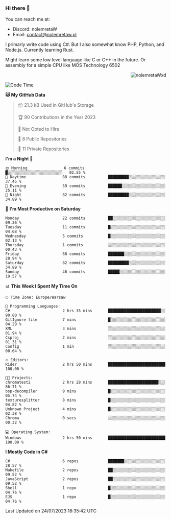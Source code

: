 ### Hi there 👋

You can reach me at:
 - Discord: nolemretaW
 - Email: contact@nolemretaw.pl
 
I primarly write code using C#. But I also somewhat know PHP, Python, and Node.js. Currently learning Rust.

Might learn some low level language like C or C++ in the future. Or assembly for a simple CPU like MOS Technology 6502
 
<p align="right"><img src="https://komarev.com/ghpvc/?username=nolemretaWxd&amp;label=Profile%20views&amp;color=0e75b6&amp;style=flat" alt="nolemretaWxd" /></p>

<!--START_SECTION:waka-->
![Code Time](http://img.shields.io/badge/Code%20Time-41%20hrs%203%20mins-blue)

**🐱 My GitHub Data** 

> 📦 21.3 kB Used in GitHub's Storage 
 > 
> 🏆 90 Contributions in the Year 2023
 > 
> 🚫 Not Opted to Hire
 > 
> 📜 8 Public Repositories 
 > 
> 🔑 11 Private Repositories 
 > 
**I'm a Night 🦉** 

```text
🌞 Morning                6 commits           █░░░░░░░░░░░░░░░░░░░░░░░░   02.55 % 
🌆 Daytime                88 commits          █████████░░░░░░░░░░░░░░░░   37.45 % 
🌃 Evening                59 commits          ██████░░░░░░░░░░░░░░░░░░░   25.11 % 
🌙 Night                  82 commits          █████████░░░░░░░░░░░░░░░░   34.89 % 
```
📅 **I'm Most Productive on Saturday** 

```text
Monday                   22 commits          ██░░░░░░░░░░░░░░░░░░░░░░░   09.36 % 
Tuesday                  11 commits          █░░░░░░░░░░░░░░░░░░░░░░░░   04.68 % 
Wednesday                5 commits           █░░░░░░░░░░░░░░░░░░░░░░░░   02.13 % 
Thursday                 1 commits           ░░░░░░░░░░░░░░░░░░░░░░░░░   00.43 % 
Friday                   68 commits          ███████░░░░░░░░░░░░░░░░░░   28.94 % 
Saturday                 82 commits          █████████░░░░░░░░░░░░░░░░   34.89 % 
Sunday                   46 commits          █████░░░░░░░░░░░░░░░░░░░░   19.57 % 
```


📊 **This Week I Spent My Time On** 

```text
🕑︎ Time Zone: Europe/Warsaw

💬 Programming Languages: 
C#                       2 hrs 35 mins       ███████████████████████░░   90.80 % 
GitIgnore file           7 mins              █░░░░░░░░░░░░░░░░░░░░░░░░   04.29 % 
XML                      3 mins              ░░░░░░░░░░░░░░░░░░░░░░░░░   01.94 % 
Csproj                   2 mins              ░░░░░░░░░░░░░░░░░░░░░░░░░   01.31 % 
Config                   1 min               ░░░░░░░░░░░░░░░░░░░░░░░░░   00.64 % 

🔥 Editors: 
Rider                    2 hrs 50 mins       █████████████████████████   100.00 % 

🐱‍💻 Projects: 
chromatest2              2 hrs 28 mins       ██████████████████████░░░   86.71 % 
bsp-decompiler           9 mins              █░░░░░░░░░░░░░░░░░░░░░░░░   05.74 % 
texturesplitter          8 mins              █░░░░░░░░░░░░░░░░░░░░░░░░   04.82 % 
Unknown Project          4 mins              █░░░░░░░░░░░░░░░░░░░░░░░░   02.38 % 
Chroma                   0 secs              ░░░░░░░░░░░░░░░░░░░░░░░░░   00.32 % 

💻 Operating System: 
Windows                  2 hrs 50 mins       █████████████████████████   100.00 % 
```

**I Mostly Code in C#** 

```text
C#                       6 repos             ███████░░░░░░░░░░░░░░░░░░   28.57 % 
Makefile                 2 repos             ██░░░░░░░░░░░░░░░░░░░░░░░   09.52 % 
JavaScript               2 repos             ██░░░░░░░░░░░░░░░░░░░░░░░   09.52 % 
Shell                    1 repo              █░░░░░░░░░░░░░░░░░░░░░░░░   04.76 % 
EJS                      1 repo              █░░░░░░░░░░░░░░░░░░░░░░░░   04.76 % 
```




 Last Updated on 24/07/2023 18:35:42 UTC
<!--END_SECTION:waka-->
